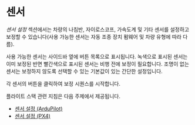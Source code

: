 # 센서

*센서 설정* 섹션에서는 차량의 나침반, 자이로스코프, 가속도계 및 기타 센서를 설정하고 보정할 수 있습니다(사용 가능한 센서는 자동 조종 장치 펌웨어 및 차량 유형에 따라 다름).

사용 가능한 센서는 사이드바 옆에 버튼 목록으로 표시됩니다. 녹색으로 표시된 센서는 이미 보정된 반면 빨간색으로 표시된 센서는 비행 전에 보정이 필요합니다. 조명이 없는 센서는 보정하지 않도록 선택할 수 있는 기본값이 있는 간단한 설정입니다.

각 센서의 버튼을 클릭하여 보정 시퀀스를 시작합니다.

플라이트 스택 관련 지침은 다음 주제에서 제공됩니다.

* [센서 설정 (ArduPilot)](../SetupView/sensors_ardupilot.md)
* [센서 설정 (PX4)](../SetupView/sensors_px4.md)